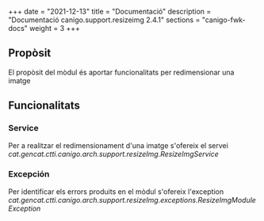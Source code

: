 +++
date        = "2021-12-13"
title       = "Documentació"
description = "Documentació canigo.support.resizeimg 2.4.1"
sections    = "canigo-fwk-docs"
weight      = 3
+++

## Propòsit

El propòsit del mòdul és aportar funcionalitats per redimensionar una imatge

## Funcionalitats

### Service

Per a realitzar el redimensionament d'una imatge s'ofereix el servei *cat.gencat.ctti.canigo.arch.support.resizeImg.ResizeImgService*

### Excepción

Per identificar els errors produits en el mòdul s'ofereix l'exception *cat.gencat.ctti.canigo.arch.support.resizeImg.exceptions.ResizeImgModuleException*
